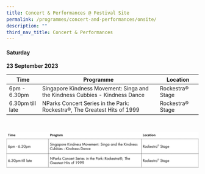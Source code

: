 ```yaml
---
title: Concert & Performances @ Festival Site
permalink: /programmes/concert-and-performances/onsite/
description: ""
third_nav_title: Concert & Performances
---
```

#### Saturday
**23 September 2023**

| Time | Programme | Location |
| -------- | -------- | -------- |
|6pm - 6.30pm | Singapore Kindness Movement: Singa and the Kindness Cubbies - Kindness Dance | Rockestra® Stage |
|6.30pm till late | NParks Concert Series in the Park: Rockestra®, The Greatest Hits of 1999 | Rockestra® Stage |
<br>



![Schedule - Concerts &amp; Performances](/images/schedule%20-%20c&amp;p.jpg)